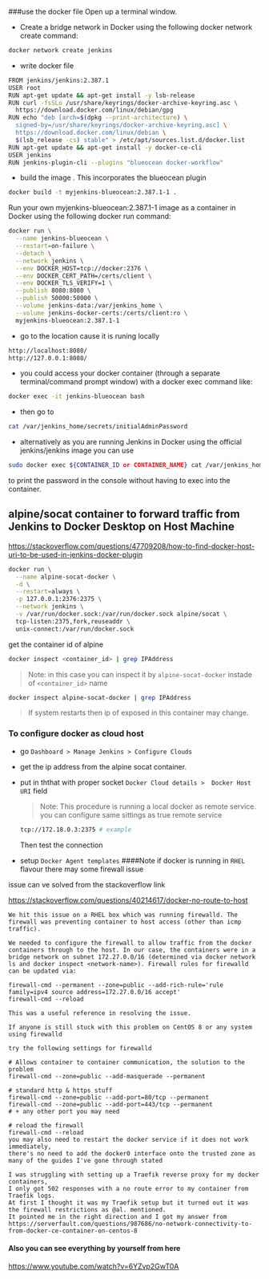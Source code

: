 <!--  -->
###use the docker file
Open up a terminal window.

- Create a bridge network in Docker using the following docker network create command:
```sh
docker network create jenkins
```

- write docker file
```sh
FROM jenkins/jenkins:2.387.1
USER root
RUN apt-get update && apt-get install -y lsb-release
RUN curl -fsSLo /usr/share/keyrings/docker-archive-keyring.asc \
  https://download.docker.com/linux/debian/gpg
RUN echo "deb [arch=$(dpkg --print-architecture) \
  signed-by=/usr/share/keyrings/docker-archive-keyring.asc] \
  https://download.docker.com/linux/debian \
  $(lsb_release -cs) stable" > /etc/apt/sources.list.d/docker.list
RUN apt-get update && apt-get install -y docker-ce-cli
USER jenkins
RUN jenkins-plugin-cli --plugins "blueocean docker-workflow"
```

- build the image . This incorporates the blueocean plugin

```sh
docker build -t myjenkins-blueocean:2.387.1-1 .
```

Run your own myjenkins-blueocean:2.387.1-1 image as a container in Docker using the following docker run command:



```sh
docker run \
  --name jenkins-blueocean \
  --restart=on-failure \
  --detach \
  --network jenkins \
  --env DOCKER_HOST=tcp://docker:2376 \
  --env DOCKER_CERT_PATH=/certs/client \
  --env DOCKER_TLS_VERIFY=1 \
  --publish 8080:8080 \
  --publish 50000:50000 \
  --volume jenkins-data:/var/jenkins_home \
  --volume jenkins-docker-certs:/certs/client:ro \
  myjenkins-blueocean:2.387.1-1 
```

- go to the location cause it is runing locally
```sh
http://localhost:8080/
http://127.0.0.1:8080/
```

- you could access your docker container (through a separate terminal/command prompt window) with a docker exec command like:

```sh
docker exec -it jenkins-blueocean bash
```
- then go to 

```sh
cat /var/jenkins_home/secrets/initialAdminPassword
```

- alternatively as you are running Jenkins in Docker using the official jenkins/jenkins image you can use 

```sh
sudo docker exec ${CONTAINER_ID or CONTAINER_NAME} cat /var/jenkins_home/secrets/initialAdminPassword
```
to print the password in the console without having to exec into the container.

## alpine/socat container to forward traffic from Jenkins to Docker Desktop on Host Machine

https://stackoverflow.com/questions/47709208/how-to-find-docker-host-uri-to-be-used-in-jenkins-docker-plugin
```sh
docker run \
  --name alpine-socat-docker \
  -d \
  --restart=always \
  -p 127.0.0.1:2376:2375 \
  --network jenkins \
  -v /var/run/docker.sock:/var/run/docker.sock alpine/socat \
  tcp-listen:2375,fork,reuseaddr \
  unix-connect:/var/run/docker.sock
```
get the container id of alpine
```sh
docker inspect <container_id> | grep IPAddress
```

> Note: in this case you can inspect it by `alpine-socat-docker` instade of `<container_id>` name


```sh
docker inspect alpine-socat-docker | grep IPAddress
```
> If system restarts then ip of exposed in this container may change.

### To configure docker as cloud host 
- go `Dashboard > Manage Jenkins > Configure Clouds`

- get the ip address from the alpine socat container.
- put in ththat with proper socket `Docker Cloud details > 
Docker Host URI` field 
  
  > Note: This procedure is running a local docker as remote service. you can configure same sittings as true remote service
  ```sh
  tcp://172.18.0.3:2375 # example
  ```
  Then test the connection 

- setup `Docker Agent templates`
####Note if docker is running in `RHEL` flavour there may some firewall issue 

issue can ve solved from the stackoverflow link

https://stackoverflow.com/questions/40214617/docker-no-route-to-host

```
We hit this issue on a RHEL box which was running firewalld. The firewall was preventing container to host access (other than icmp traffic).

We needed to configure the firewall to allow traffic from the docker containers through to the host. In our case, the containers were in a bridge network on subnet 172.27.0.0/16 (determined via docker network ls and docker inspect <network-name>). Firewall rules for firewalld can be updated via:

firewall-cmd --permanent --zone=public --add-rich-rule='rule family=ipv4 source address=172.27.0.0/16 accept'
firewall-cmd --reload

This was a useful reference in resolving the issue.
```

```
If anyone is still stuck with this problem on CentOS 8 or any system using firewalld

try the following settings for firewalld

# Allows container to container communication, the solution to the problem
firewall-cmd --zone=public --add-masquerade --permanent

# standard http & https stuff
firewall-cmd --zone=public --add-port=80/tcp --permanent
firewall-cmd --zone=public --add-port=443/tcp --permanent
# + any other port you may need

# reload the firewall
firewall-cmd --reload
you may also need to restart the docker service if it does not work immediately, 
there's no need to add the docker0 interface onto the trusted zone as many of the guides I've gone through stated

I was struggling with setting up a Traefik reverse proxy for my docker containers, 
I only got 502 responses with a no route error to my container from Traefik logs. 
At first I thought it was my Traefik setup but it turned out it was the firewall restrictions as @al. mentioned. 
It pointed me in the right direction and I got my answer from 
https://serverfault.com/questions/987686/no-network-connectivity-to-from-docker-ce-container-on-centos-8

```
#### Also you can see everything by yourself from here
https://www.youtube.com/watch?v=6YZvp2GwT0A
